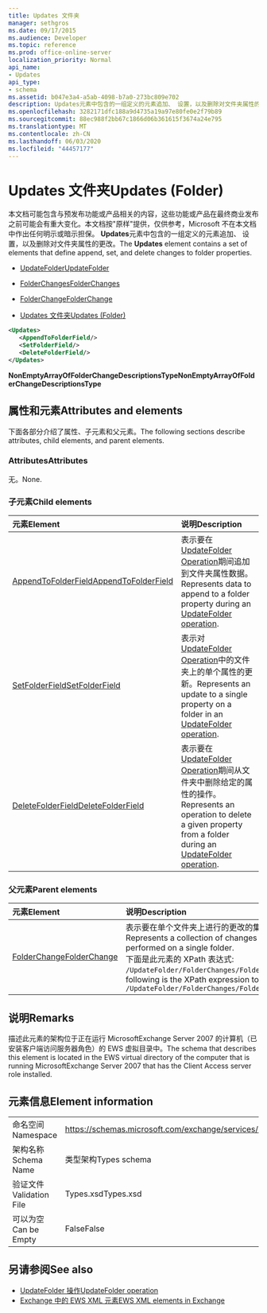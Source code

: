 ```yaml
---
title: Updates 文件夹
manager: sethgros
ms.date: 09/17/2015
ms.audience: Developer
ms.topic: reference
ms.prod: office-online-server
localization_priority: Normal
api_name:
- Updates
api_type:
- schema
ms.assetid: b047e3a4-a5ab-4098-b7a0-273bc809e702
description: Updates元素中包含的一组定义的元素追加、 设置，以及删除对文件夹属性的更改。
ms.openlocfilehash: 3282171dfc188a9d4735a19a97e80fe0e2f79b89
ms.sourcegitcommit: 88ec988f2bb67c1866d06b361615f3674a24e795
ms.translationtype: MT
ms.contentlocale: zh-CN
ms.lasthandoff: 06/03/2020
ms.locfileid: "44457177"
---
```

# <a name="updates-folder"></a><span data-ttu-id="f3ce8-103">Updates 文件夹</span><span class="sxs-lookup"><span data-stu-id="f3ce8-103">Updates (Folder)</span></span>

<span data-ttu-id="f3ce8-104">本文档可能包含与预发布功能或产品相关的内容，这些功能或产品在最终商业发布之前可能会有重大变化。本文档按"原样"提供，仅供参考，Microsoft 不在本文档中作出任何明示或暗示担保。 **Updates**元素中包含的一组定义的元素追加、 设置，以及删除对文件夹属性的更改。</span><span class="sxs-lookup"><span data-stu-id="f3ce8-104">The **Updates** element contains a set of elements that define append, set, and delete changes to folder properties.</span></span> 
  
- [<span data-ttu-id="f3ce8-105">UpdateFolder</span><span class="sxs-lookup"><span data-stu-id="f3ce8-105">UpdateFolder</span></span>](updatefolder.md)
  
- [<span data-ttu-id="f3ce8-106">FolderChanges</span><span class="sxs-lookup"><span data-stu-id="f3ce8-106">FolderChanges</span></span>](folderchanges.md)
  
- [<span data-ttu-id="f3ce8-107">FolderChange</span><span class="sxs-lookup"><span data-stu-id="f3ce8-107">FolderChange</span></span>](folderchange.md)
  
- [<span data-ttu-id="f3ce8-108">Updates 文件夹</span><span class="sxs-lookup"><span data-stu-id="f3ce8-108">Updates (Folder)</span></span>](updates-folder.md)
  
```xml
<Updates>
   <AppendToFolderField/>
   <SetFolderField/>
   <DeleteFolderField/>
</Updates>
```

<span data-ttu-id="f3ce8-109">**NonEmptyArrayOfFolderChangeDescriptionsType**</span><span class="sxs-lookup"><span data-stu-id="f3ce8-109">**NonEmptyArrayOfFolderChangeDescriptionsType**</span></span>

## <a name="attributes-and-elements"></a><span data-ttu-id="f3ce8-110">属性和元素</span><span class="sxs-lookup"><span data-stu-id="f3ce8-110">Attributes and elements</span></span>

<span data-ttu-id="f3ce8-111">下面各部分介绍了属性、子元素和父元素。</span><span class="sxs-lookup"><span data-stu-id="f3ce8-111">The following sections describe attributes, child elements, and parent elements.</span></span>
  
### <a name="attributes"></a><span data-ttu-id="f3ce8-112">Attributes</span><span class="sxs-lookup"><span data-stu-id="f3ce8-112">Attributes</span></span>

<span data-ttu-id="f3ce8-113">无。</span><span class="sxs-lookup"><span data-stu-id="f3ce8-113">None.</span></span>
  
### <a name="child-elements"></a><span data-ttu-id="f3ce8-114">子元素</span><span class="sxs-lookup"><span data-stu-id="f3ce8-114">Child elements</span></span>

|<span data-ttu-id="f3ce8-115">**元素**</span><span class="sxs-lookup"><span data-stu-id="f3ce8-115">**Element**</span></span>|<span data-ttu-id="f3ce8-116">**说明**</span><span class="sxs-lookup"><span data-stu-id="f3ce8-116">**Description**</span></span>|
|:-----|:-----|
|[<span data-ttu-id="f3ce8-117">AppendToFolderField</span><span class="sxs-lookup"><span data-stu-id="f3ce8-117">AppendToFolderField</span></span>](appendtofolderfield.md) <br/> |<span data-ttu-id="f3ce8-118">表示要在[UpdateFolder Operation](updatefolder-operation.md)期间追加到文件夹属性数据。</span><span class="sxs-lookup"><span data-stu-id="f3ce8-118">Represents data to append to a folder property during an [UpdateFolder operation](updatefolder-operation.md).</span></span>  <br/> |
|[<span data-ttu-id="f3ce8-119">SetFolderField</span><span class="sxs-lookup"><span data-stu-id="f3ce8-119">SetFolderField</span></span>](setfolderfield.md) <br/> |<span data-ttu-id="f3ce8-120">表示对[UpdateFolder Operation](updatefolder-operation.md)中的文件夹上的单个属性的更新。</span><span class="sxs-lookup"><span data-stu-id="f3ce8-120">Represents an update to a single property on a folder in an [UpdateFolder operation](updatefolder-operation.md).</span></span>  <br/> |
|[<span data-ttu-id="f3ce8-121">DeleteFolderField</span><span class="sxs-lookup"><span data-stu-id="f3ce8-121">DeleteFolderField</span></span>](deletefolderfield.md) <br/> |<span data-ttu-id="f3ce8-122">表示要在[UpdateFolder Operation](updatefolder-operation.md)期间从文件夹中删除给定的属性的操作。</span><span class="sxs-lookup"><span data-stu-id="f3ce8-122">Represents an operation to delete a given property from a folder during an [UpdateFolder operation](updatefolder-operation.md).</span></span>  <br/> |
   
### <a name="parent-elements"></a><span data-ttu-id="f3ce8-123">父元素</span><span class="sxs-lookup"><span data-stu-id="f3ce8-123">Parent elements</span></span>

|<span data-ttu-id="f3ce8-124">**元素**</span><span class="sxs-lookup"><span data-stu-id="f3ce8-124">**Element**</span></span>|<span data-ttu-id="f3ce8-125">**说明**</span><span class="sxs-lookup"><span data-stu-id="f3ce8-125">**Description**</span></span>|
|:-----|:-----|
|[<span data-ttu-id="f3ce8-126">FolderChange</span><span class="sxs-lookup"><span data-stu-id="f3ce8-126">FolderChange</span></span>](folderchange.md) <br/> |<span data-ttu-id="f3ce8-127">表示要在单个文件夹上进行的更改的集合。</span><span class="sxs-lookup"><span data-stu-id="f3ce8-127">Represents a collection of changes to be performed on a single folder.</span></span>  <br/> <span data-ttu-id="f3ce8-128">下面是此元素的 XPath 表达式:  `/UpdateFolder/FolderChanges/FolderChange[i]`</span><span class="sxs-lookup"><span data-stu-id="f3ce8-128">The following is the XPath expression to this element:  `/UpdateFolder/FolderChanges/FolderChange[i]`</span></span> <br/> |
   
## <a name="remarks"></a><span data-ttu-id="f3ce8-129">说明</span><span class="sxs-lookup"><span data-stu-id="f3ce8-129">Remarks</span></span>

<span data-ttu-id="f3ce8-130">描述此元素的架构位于正在运行 MicrosoftExchange Server 2007 的计算机（已安装客户端访问服务器角色）的 EWS 虚拟目录中。</span><span class="sxs-lookup"><span data-stu-id="f3ce8-130">The schema that describes this element is located in the EWS virtual directory of the computer that is running MicrosoftExchange Server 2007 that has the Client Access server role installed.</span></span>
  
## <a name="element-information"></a><span data-ttu-id="f3ce8-131">元素信息</span><span class="sxs-lookup"><span data-stu-id="f3ce8-131">Element information</span></span>

|||
|:-----|:-----|
|<span data-ttu-id="f3ce8-132">命名空间</span><span class="sxs-lookup"><span data-stu-id="f3ce8-132">Namespace</span></span>  <br/> |https://schemas.microsoft.com/exchange/services/2006/types  <br/> |
|<span data-ttu-id="f3ce8-133">架构名称</span><span class="sxs-lookup"><span data-stu-id="f3ce8-133">Schema Name</span></span>  <br/> |<span data-ttu-id="f3ce8-134">类型架构</span><span class="sxs-lookup"><span data-stu-id="f3ce8-134">Types schema</span></span>  <br/> |
|<span data-ttu-id="f3ce8-135">验证文件</span><span class="sxs-lookup"><span data-stu-id="f3ce8-135">Validation File</span></span>  <br/> |<span data-ttu-id="f3ce8-136">Types.xsd</span><span class="sxs-lookup"><span data-stu-id="f3ce8-136">Types.xsd</span></span>  <br/> |
|<span data-ttu-id="f3ce8-137">可以为空</span><span class="sxs-lookup"><span data-stu-id="f3ce8-137">Can be Empty</span></span>  <br/> |<span data-ttu-id="f3ce8-138">False</span><span class="sxs-lookup"><span data-stu-id="f3ce8-138">False</span></span>  <br/> |
   
## <a name="see-also"></a><span data-ttu-id="f3ce8-139">另请参阅</span><span class="sxs-lookup"><span data-stu-id="f3ce8-139">See also</span></span>

- [<span data-ttu-id="f3ce8-140">UpdateFolder 操作</span><span class="sxs-lookup"><span data-stu-id="f3ce8-140">UpdateFolder operation</span></span>](updatefolder-operation.md)
- [<span data-ttu-id="f3ce8-141">Exchange 中的 EWS XML 元素</span><span class="sxs-lookup"><span data-stu-id="f3ce8-141">EWS XML elements in Exchange</span></span>](ews-xml-elements-in-exchange.md)

